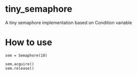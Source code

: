 # tiny_semaphore
 A tiny semaphore implementation based on Condition variable
 
 
# How to use
```
sem = Semaphore(10) 

sem.acquire()
sem.release()
```
